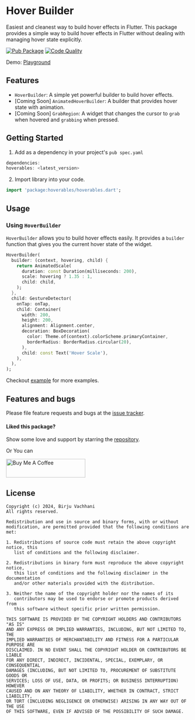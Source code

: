 # Hover Builder

Easiest and cleanest way to build hover effects in Flutter. This package provides a simple way to build hover effects
in Flutter without dealing with managing hover state explicitly.

[![Pub Package](https://img.shields.io/pub/v/hoverables.svg)](https://pub.dev/packages/hoverables) [![Code Quality](https://github.com/BirjuVachhani/hoverables/workflows/Code%20Quality/badge.svg?branch=main)](https://github.com/BirjuVachhani/hoverables/actions)

Demo: [Playground](https://hoverables.codemagic.app/)

## Features

- `HoverBuilder`: A simple yet powerful builder to build hover effects.
- [Coming Soon] `AnimatedHoverBuilder`: A builder that provides hover state with animation.
- [Coming Soon] `GrabRegion`: A widget that changes the cursor to `grab` when hovered and `grabbing` when pressed.

## Getting Started

1. Add as a dependency in your project's `pub spec.yaml`

```dart
dependencies:
hoverables: <latest_version>
```
2. Import library into your code.

```dart
import 'package:hoverables/hoverables.dart';
```

## Usage

### Using `HoverBuilder`

`HoverBuilder` allows you to build hover effects easily. It provides a `builder` function that gives you the current
hover state of the widget.

```dart
HoverBuilder(
  builder: (context, hovering, child) {
    return AnimatedScale(
      duration: const Duration(milliseconds: 200),
      scale: hovering ? 1.35 : 1,
      child: child,
    );
  },
  child: GestureDetector(
    onTap: onTap,
    child: Container(
      width: 200,
      height: 200,
      alignment: Alignment.center,
      decoration: BoxDecoration(
        color: Theme.of(context).colorScheme.primaryContainer,
        borderRadius: BorderRadius.circular(20),
      ),
      child: const Text('Hover Scale'),
    ),
  ),
);
```

Checkout [example](https://github.com/BirjuVachhani/hoverables/blob/main/example/lib/main.dart) for more examples.

## Features and bugs

Please file feature requests and bugs at the [issue tracker][tracker].

[tracker]: https://github.com/BirjuVachhani/hoverables/issues
[docs]: https://pub.dev/documentation/hoverables/latest/

#### Liked this package?

Show some love and support by starring the [repository](https://github.com/birjuvachhani/hoverables).

Or You can

<a href="https://www.buymeacoffee.com/birjuvachhani" target="_blank"><img src="https://cdn.buymeacoffee.com/buttons/default-blue.png" alt="Buy Me A Coffee" style="height: 51px !important;width: 217px !important;" ></a>


## License

```
Copyright (c) 2024, Birju Vachhani
All rights reserved.

Redistribution and use in source and binary forms, with or without
modification, are permitted provided that the following conditions are met:

1. Redistributions of source code must retain the above copyright notice, this
   list of conditions and the following disclaimer.

2. Redistributions in binary form must reproduce the above copyright notice,
   this list of conditions and the following disclaimer in the documentation
   and/or other materials provided with the distribution.

3. Neither the name of the copyright holder nor the names of its
   contributors may be used to endorse or promote products derived from
   this software without specific prior written permission.

THIS SOFTWARE IS PROVIDED BY THE COPYRIGHT HOLDERS AND CONTRIBUTORS "AS IS"
AND ANY EXPRESS OR IMPLIED WARRANTIES, INCLUDING, BUT NOT LIMITED TO, THE
IMPLIED WARRANTIES OF MERCHANTABILITY AND FITNESS FOR A PARTICULAR PURPOSE ARE
DISCLAIMED. IN NO EVENT SHALL THE COPYRIGHT HOLDER OR CONTRIBUTORS BE LIABLE
FOR ANY DIRECT, INDIRECT, INCIDENTAL, SPECIAL, EXEMPLARY, OR CONSEQUENTIAL
DAMAGES (INCLUDING, BUT NOT LIMITED TO, PROCUREMENT OF SUBSTITUTE GOODS OR
SERVICES; LOSS OF USE, DATA, OR PROFITS; OR BUSINESS INTERRUPTION) HOWEVER
CAUSED AND ON ANY THEORY OF LIABILITY, WHETHER IN CONTRACT, STRICT LIABILITY,
OR TORT (INCLUDING NEGLIGENCE OR OTHERWISE) ARISING IN ANY WAY OUT OF THE USE
OF THIS SOFTWARE, EVEN IF ADVISED OF THE POSSIBILITY OF SUCH DAMAGE.
```
